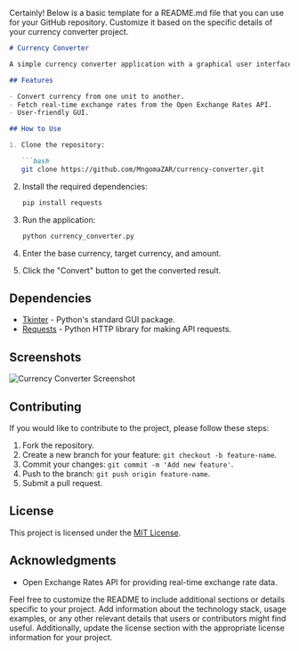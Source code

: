 Certainly! Below is a basic template for a README.md file that you can use for your GitHub repository. Customize it based on the specific details of your currency converter project.

```markdown
# Currency Converter

A simple currency converter application with a graphical user interface (GUI) built in Python using Tkinter.

## Features

- Convert currency from one unit to another.
- Fetch real-time exchange rates from the Open Exchange Rates API.
- User-friendly GUI.

## How to Use

1. Clone the repository:

   ```bash
   git clone https://github.com/MngomaZAR/currency-converter.git
   ```

2. Install the required dependencies:

   ```bash
   pip install requests
   ```

3. Run the application:

   ```bash
   python currency_converter.py
   ```

4. Enter the base currency, target currency, and amount.
5. Click the "Convert" button to get the converted result.

## Dependencies

- [Tkinter](https://docs.python.org/3/library/tkinter.html) - Python's standard GUI package.
- [Requests](https://docs.python-requests.org/en/latest/) - Python HTTP library for making API requests.

## Screenshots

![Currency Converter Screenshot](screenshots/screenshot.png)

## Contributing

If you would like to contribute to the project, please follow these steps:

1. Fork the repository.
2. Create a new branch for your feature: `git checkout -b feature-name`.
3. Commit your changes: `git commit -m 'Add new feature'`.
4. Push to the branch: `git push origin feature-name`.
5. Submit a pull request.

## License

This project is licensed under the [MIT License](LICENSE).

## Acknowledgments

- Open Exchange Rates API for providing real-time exchange rate data.

Feel free to customize the README to include additional sections or details specific to your project. Add information about the technology stack, usage examples, or any other relevant details that users or contributors might find useful. Additionally, update the license section with the appropriate license information for your project.